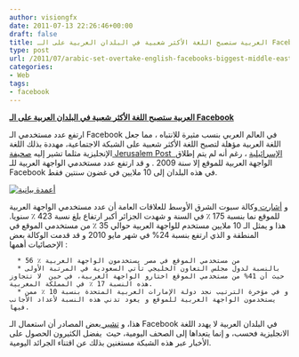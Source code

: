 ```yaml
---
author: visiongfx
date: 2011-07-13 22:26:46+00:00
draft: false
title: العربية ستصبح اللغة الأكثر شعبية في البلدان العربية على الـ Facebook
type: post
url: /2011/07/arabic-set-overtake-english-facebooks-biggest-middle-east-language/
categories:
- Web
tags:
- facebook
---
```


[**العربية ستصبح اللغة الأكثر شعبية في البلدان العربية على الـ Facebook**](http://www.it-scoop.com/2011/07/arabic-set-overtake-english-facebooks-biggest-middle-east-language)


ارتفع عدد مستخدمي الـ Facebook في العالم العربي بنسب مثيرة للانتباه ، مما جعل اللغة العربية مؤهلة لتصبح اللغة الأكثر شعبية على الشبكة الاجتماعية، مهددة بذلك اللغة الإنجليزية مثلما تشير إليه [صحيفة Jerusalem Post  الإسرائيلية](http://www.jpost.com/MiddleEast/Article.aspx?id=228458&R=R3) ، رغم أنه لم يتم إطلاق الواجهة العربية للموقع إلا سنة 2009 . و قد ارتفع عدد مستخدمي الواجهة العربية للـ Facebook في هذه البلدان إلى 10 ملايين في غضون سنتين فقط.

[![أعمدة بيانية](http://www.spotonpr.com/wp-content/uploads/2011/06/ArabicChart_8Jun111.png)
](http://www.it-scoop.com/2011/07/arabic-set-overtake-english-facebooks-biggest-middle-east-language)

و [أشارت ](http://www.spotonpr.com/facebook-arabic-uprising/)وكالة سبوت الشرق الأوسط للعلاقات العامة أن عدد مستخدمي الواجهة العربية للموقع نما بنسبة 175 ٪ في السنة و شهدت الجزائر أكبر ارتفاع بلغ نسبة 423 ٪ سنويا.
هذا و يمثل الـ 10 ملايين مستخدم للواجهة العربية حوالي 35 ٪ من مستخدمي الموقع في المنطقة و الذي ارتفع بنسبة 24% في شهر مايو 2010
و قد قدمت الوكالة بعض الإحصائيات أهمها :



	  * 56 ٪ من مستخدمي الموقع في مصر يستخدمون الواجهة العربية
	  * بالنسبة لدول مجلس التعاون الخليجي تأتي السعودية في المرتبة الأولى حيث أن 41% من مستخدمي الموقع اختارو الواجهة العربية، في حين  لا تتجاوز هذه النسبة 17 ٪ في المملكة المغربية.
	  * و في مؤخرة الترتيب نجد دولة الإمارات العربية المتحدة بنسبة 10 ٪ ممن يستخدمون الواجهة العربية للموقع و يعود تدني هذه النسبة لأعداد الأجانب فيها.

هذا، و [تشير ](http://blogs.villagevoice.com/runninscared/2010/05/the_middle_east.php)بعض المصادر أن استعمال الـ Facebook في البلدان العربية لا يهدد اللغة الانجليزية فحسب، و إنما يتعداها إلى الصحف اليومية، حيث  يفضل الكثيرون الحصول على الأخبار عبر هذه الشبكة مستغنين بذلك عن اقتناء الجرائد اليومية.
